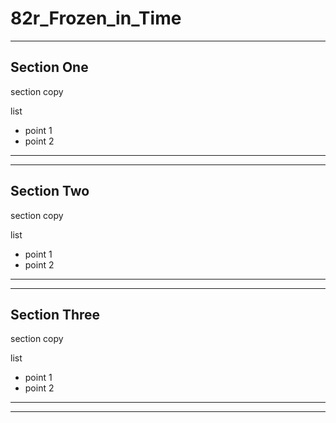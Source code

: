# 82r_Frozen_in_Time # 

---
## Section One ##

section copy

list
- point 1
- point 2

---
---
## Section Two ##

section copy

list
- point 1
- point 2

---
---
## Section Three ##

section copy

list
- point 1
- point 2


---
---
